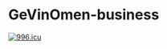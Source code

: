 # GeVinOmen-business
<a href="https://996.icu"><img src="https://img.shields.io/badge/link-996.icu-red.svg" alt="996.icu" /></a>
